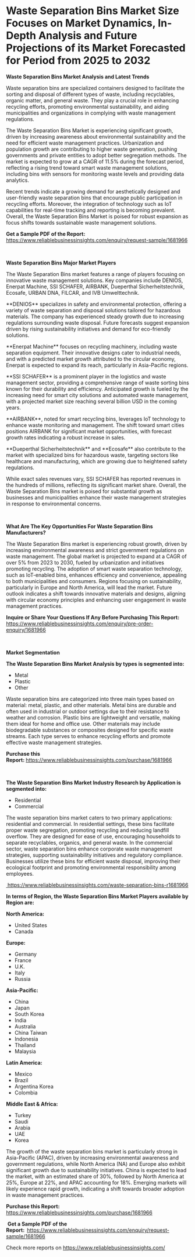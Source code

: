 <p><h1>Waste Separation Bins Market Size Focuses on Market Dynamics, In-Depth Analysis and Future Projections of its Market Forecasted for Period from 2025 to 2032</h1></p><p><strong>Waste Separation Bins Market Analysis and Latest Trends</strong></p>
<p><p>Waste separation bins are specialized containers designed to facilitate the sorting and disposal of different types of waste, including recyclables, organic matter, and general waste. They play a crucial role in enhancing recycling efforts, promoting environmental sustainability, and aiding municipalities and organizations in complying with waste management regulations.</p><p>The Waste Separation Bins Market is experiencing significant growth, driven by increasing awareness about environmental sustainability and the need for efficient waste management practices. Urbanization and population growth are contributing to higher waste generation, pushing governments and private entities to adopt better segregation methods. The market is expected to grow at a CAGR of 11.5% during the forecast period, reflecting a rising trend toward smart waste management solutions, including bins with sensors for monitoring waste levels and providing data analytics.</p><p>Recent trends indicate a growing demand for aesthetically designed and user-friendly waste separation bins that encourage public participation in recycling efforts. Moreover, the integration of technology such as IoT capabilities for real-time tracking and reporting is becoming prevalent. Overall, the Waste Separation Bins Market is poised for robust expansion as focus shifts towards sustainable waste management solutions.</p></p>
<p><strong>Get a Sample PDF of the Report:&nbsp;</strong> <a href="https://www.reliablebusinessinsights.com/enquiry/request-sample/1681966?utm_campaign=2440&utm_medium=2&utm_source=Github&utm_content=ia&utm_term=09042025&utm_id=waste-separation-bins">https://www.reliablebusinessinsights.com/enquiry/request-sample/1681966</a></p>
<p>&nbsp;</p>
<p><strong>Waste Separation Bins Major Market Players</strong></p>
<p><p>The Waste Separation Bins market features a range of players focusing on innovative waste management solutions. Key companies include DENIOS, Enerpat Machine, SSI SCHAFER, AIRBANK, Dueperthal Sicherheitstechnik, Ecosafe, URBAN DNA, FILCAR, and IVB Umwelttechnik.</p><p>**DENIOS** specializes in safety and environmental protection, offering a variety of waste separation and disposal solutions tailored for hazardous materials. The company has experienced steady growth due to increasing regulations surrounding waste disposal. Future forecasts suggest expansion driven by rising sustainability initiatives and demand for eco-friendly solutions.</p><p>**Enerpat Machine** focuses on recycling machinery, including waste separation equipment. Their innovative designs cater to industrial needs, and with a predicted market growth attributed to the circular economy, Enerpat is expected to expand its reach, particularly in Asia-Pacific regions.</p><p>**SSI SCHAFER** is a prominent player in the logistics and waste management sector, providing a comprehensive range of waste sorting bins known for their durability and efficiency. Anticipated growth is fueled by the increasing need for smart city solutions and automated waste management, with a projected market size reaching several billion USD in the coming years.</p><p>**AIRBANK**, noted for smart recycling bins, leverages IoT technology to enhance waste monitoring and management. The shift toward smart cities positions AIRBANK for significant market opportunities, with forecast growth rates indicating a robust increase in sales.</p><p>**Dueperthal Sicherheitstechnik** and **Ecosafe** also contribute to the market with specialized bins for hazardous waste, targeting sectors like healthcare and manufacturing, which are growing due to heightened safety regulations. </p><p>While exact sales revenues vary, SSI SCHAFER has reported revenues in the hundreds of millions, reflecting its significant market share. Overall, the Waste Separation Bins market is poised for substantial growth as businesses and municipalities enhance their waste management strategies in response to environmental concerns.</p></p>
<p>&nbsp;</p>
<p><strong>What Are The Key Opportunities For Waste Separation Bins Manufacturers?</strong></p>
<p><p>The Waste Separation Bins market is experiencing robust growth, driven by increasing environmental awareness and strict government regulations on waste management. The global market is projected to expand at a CAGR of over 5% from 2023 to 2030, fueled by urbanization and initiatives promoting recycling. The adoption of smart waste separation technology, such as IoT-enabled bins, enhances efficiency and convenience, appealing to both municipalities and consumers. Regions focusing on sustainability, particularly in Europe and North America, will lead the market. Future outlook indicates a shift towards innovative materials and designs, aligning with circular economy principles and enhancing user engagement in waste management practices.</p></p>
<p><strong>Inquire or Share Your Questions If Any Before Purchasing This Report:</strong> <a href="https://www.reliablebusinessinsights.com/enquiry/pre-order-enquiry/1681966?utm_campaign=2440&utm_medium=2&utm_source=Github&utm_content=ia&utm_term=09042025&utm_id=waste-separation-bins">https://www.reliablebusinessinsights.com/enquiry/pre-order-enquiry/1681966</a></p>
<p>&nbsp;</p>
<p><strong>Market Segmentation</strong></p>
<p><strong>The Waste Separation Bins Market Analysis by types is segmented into:</strong></p>
<p><ul><li>Metal</li><li>Plastic</li><li>Other</li></ul></p>
<p><p>Waste separation bins are categorized into three main types based on material: metal, plastic, and other materials. Metal bins are durable and often used in industrial or outdoor settings due to their resistance to weather and corrosion. Plastic bins are lightweight and versatile, making them ideal for home and office use. Other materials may include biodegradable substances or composites designed for specific waste streams. Each type serves to enhance recycling efforts and promote effective waste management strategies.</p></p>
<p><strong>Purchase this Report:&nbsp;</strong><a href="https://www.reliablebusinessinsights.com/purchase/1681966?utm_campaign=2440&utm_medium=2&utm_source=Github&utm_content=ia&utm_term=09042025&utm_id=waste-separation-bins">https://www.reliablebusinessinsights.com/purchase/1681966</a></p>
<p>&nbsp;</p>
<p><strong>The Waste Separation Bins Market Industry Research by Application is segmented into:</strong></p>
<p><ul><li>Residential</li><li>Commercial</li></ul></p>
<p><p>The waste separation bins market caters to two primary applications: residential and commercial. In residential settings, these bins facilitate proper waste segregation, promoting recycling and reducing landfill overflow. They are designed for ease of use, encouraging households to separate recyclables, organics, and general waste. In the commercial sector, waste separation bins enhance corporate waste management strategies, supporting sustainability initiatives and regulatory compliance. Businesses utilize these bins for efficient waste disposal, improving their ecological footprint and promoting environmental responsibility among employees.</p></p>
<p><a href="https://www.reliablebusinessinsights.com/waste-separation-bins-r1681966?utm_campaign=2440&utm_medium=2&utm_source=Github&utm_content=ia&utm_term=09042025&utm_id=waste-separation-bins">&nbsp;https://www.reliablebusinessinsights.com/waste-separation-bins-r1681966</a></p>
<p><strong>In terms of Region, the Waste Separation Bins Market Players available by Region are:</strong></p>
<p>
    <p> <strong> North America: </strong>
        <ul>
            <li>United States</li>
            <li>Canada</li>
        </ul>
        </p> 
    <p> <strong> Europe: </strong>
        <ul>
            <li>Germany</li>
            <li>France</li>
            <li>U.K.</li>
            <li>Italy</li>
            <li>Russia</li>
        </ul>
        </p> 
    <p> <strong> Asia-Pacific: </strong>
        <ul>
            <li>China</li>
            <li>Japan</li>
            <li>South Korea</li>
            <li>India</li>
            <li>Australia</li>
            <li>China Taiwan</li>
            <li>Indonesia</li>
            <li>Thailand</li>
            <li>Malaysia</li>
        </ul>
        </p> 
    <p> <strong> Latin America: </strong>
        <ul>
            <li>Mexico</li>
            <li>Brazil</li>
            <li>Argentina Korea</li>
            <li>Colombia</li>
        </ul>
        </p> 
    <p> <strong> Middle East & Africa: </strong>
        <ul>
            <li>Turkey</li>
            <li>Saudi</li>
            <li>Arabia</li>
            <li>UAE</li>
            <li>Korea</li>
        </ul>
    </p>
    </p>
<p><p>The growth of the waste separation bins market is particularly strong in Asia-Pacific (APAC), driven by increasing environmental awareness and government regulations, while North America (NA) and Europe also exhibit significant growth due to sustainability initiatives. China is expected to lead the market, with an estimated share of 30%, followed by North America at 25%, Europe at 22%, and APAC accounting for 18%. Emerging markets will likely experience rapid growth, indicating a shift towards broader adoption in waste management practices.</p></p>
<p><strong>Purchase this Report: </strong><a href="https://www.reliablebusinessinsights.com/purchase/1681966?utm_campaign=2440&utm_medium=2&utm_source=Github&utm_content=ia&utm_term=09042025&utm_id=waste-separation-bins">https://www.reliablebusinessinsights.com/purchase/1681966</a></p>
<p>&nbsp;<strong>Get a Sample PDF of the Report:&nbsp;&nbsp;</strong><a href="https://www.reliablebusinessinsights.com/enquiry/request-sample/1681966?utm_campaign=2440&utm_medium=2&utm_source=Github&utm_content=ia&utm_term=09042025&utm_id=waste-separation-bins">https://www.reliablebusinessinsights.com/enquiry/request-sample/1681966</a></p>
<p><strong></strong></p>
<p>Check more reports on <a href="https://www.reliablebusinessinsights.com/?utm_campaign=2440&utm_medium=2&utm_source=Github&utm_content=ia&utm_term=09042025&utm_id=waste-separation-bins">https://www.reliablebusinessinsights.com/</a></p>